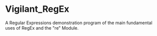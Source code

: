 # Vigilant_RegEx
A Regular Expressions demonstration program of the main fundamental uses of RegEx and the "re" Module.
